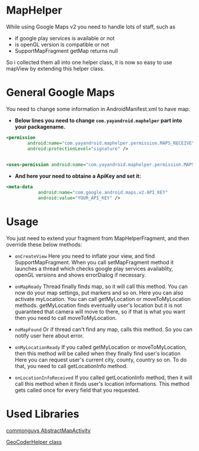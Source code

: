 MapHelper
=========

While using Google Maps v2 you need to handle lots of staff, such as 
  * if google play services is available or not
  * is openGL version is compatible or not
  * SupportMapFragment getMap returns null
  
So i collected them all into one helper class, it is now so easy to use mapView by extending this helper class.

General Google Maps
===================

You need to change some information in AndroidManifest.xml to have map:

* **Below lines you need to change `com.yayandroid.maphelper` part into your packagename.**

```xml
<permission
        android:name="com.yayandroid.maphelper.permission.MAPS_RECEIVE"
        android:protectionLevel="signature" />
        

<uses-permission android:name="com.yayandroid.maphelper.permission.MAPS_RECEIVE" />
```

* **And here your need to obtaine a ApiKey and set it:**

```xml
<meta-data
            android:name="com.google.android.maps.v2.API_KEY"
            android:value="YOUR_API_KEY" />
```

Usage
=====

You just need to extend your fragment from MapHelperFragment, and then override these below methods:

* `onCreateView`
Here you need to inflate your view, and find SupportMapFragment. When you call setMapFragment method it launches a thread which checks google play services availablity, openGL versions and shows errorDialog if necessary. 

* `onMapReady`
Thread finally finds map, so it will call this method. You can now do your map settings, put markers and so on.
Here you can also activate myLocation. You can call getMyLocation or moveToMyLocation methods. getMyLocation finds eventually user's location but it is not guaranteed that camera will move to there, so if that is what you want then you need to call moveToMyLocation.

* `noMapFound`
Or if thread can't find any map, calls this method. So you can notify user here about error.

* `onMyLocationReady`
If you called getMyLocation or moveToMyLocation, then this method will be called when they finally find user's location
Here you can request user's current city, county, country so on. To do that, you need to call getLocationInfo method.

* `onLocationInfoReceived`
If you called getLocationInfo method, then it will call this method when it finds user's location informations. This method gets called once for every field that you requested.


Used Libraries
==============

[commonguys AbstractMapActivity][1]

[GeoCoderHelper class][2]

[1]: https://github.com/commonsguy/cw-omnibus/blob/master/MapsV2/Popups/src/com/commonsware/android/mapsv2/popups/AbstractMapActivity.java
[2]: http://stackoverflow.com/a/15853124/1171484
